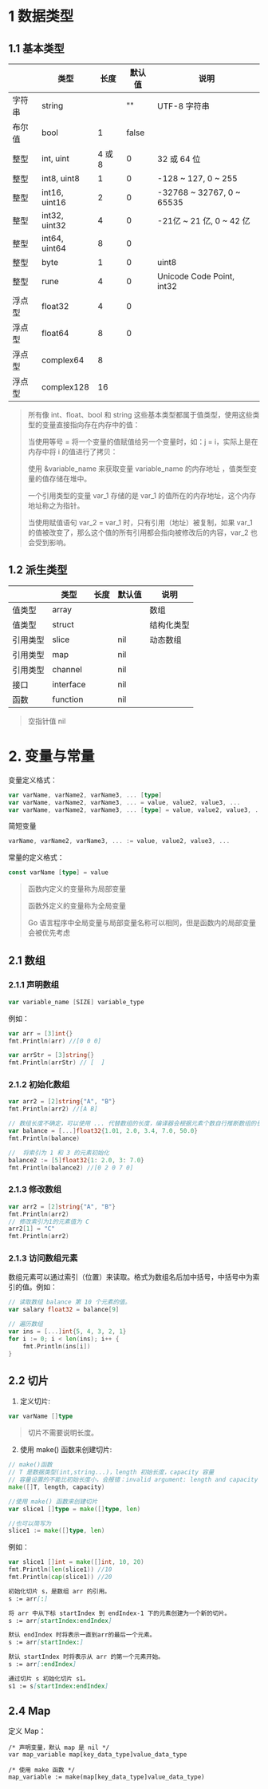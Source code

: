 # 1 数据类型

## 1.1 基本类型

|  | **类型**        | **长度** | **默认值** | **说明**                    |
|----------|---------------|--------|----|---------------------------|
|  字符串    | string        |        | "" | UTF-8 字符串                 |
| 布尔值      | bool          | 1      | false |                           |
|  整型        | int, uint     | 4 或 8  | 0  | 32 或 64 位                 |
|  整型       | int8, uint8   | 1      | 0  | -128 ~ 127, 0 ~ 255       |
|  整型      | int16, uint16 | 2      | 0  | -32768 ~ 32767, 0 ~ 65535 |
|  整型       | int32, uint32 | 4      | 0  | -21亿 ~ 21 亿, 0 ~ 42 亿     |
|  整型      | int64, uint64 | 8      | 0  |                           |
|  整型         | byte          | 1      | 0  | uint8                     |
|  整型      | rune          | 4      | 0  | Unicode Code Point, int32 |
| 浮点型      | float32       | 4      | 0  |                           |
| 浮点型      | float64       | 8      | 0  |                           |
|  浮点型     | complex64       | 8      |    |                           |
|  浮点型     | complex128       | 16      |    |                           |

> 所有像 int、float、bool 和 string 这些基本类型都属于值类型，使用这些类型的变量直接指向存在内存中的值：
> 
> 当使用等号 = 将一个变量的值赋值给另一个变量时，如：j = i，实际上是在内存中将 i 的值进行了拷贝：
> 
> 使用 &variable_name 来获取变量 variable_name 的内存地址 ，值类型变量的值存储在堆中。
> 
> 一个引用类型的变量 var_1 存储的是 var_1 的值所在的内存地址，这个内存地址称之为指针。
> 
> 当使用赋值语句 var_2 = var_1 时，只有引用（地址）被复制，如果 var_1 的值被改变了，那么这个值的所有引用都会指向被修改后的内容，var_2 也会受到影响。

## 1.2 派生类型

|  | **类型**        | **长度** | **默认值** | **说明**                    |
|----------|---------------|--------|---------|---------------------------|
|   值类型   | array         |        |         |          数组       |
|    值类型        | struct        |        |         |       结构化类型                 |
| 引用类型      | slice         |        | nil     |        动态数组               |
| 引用类型     | map           |        | nil     |                       |
| 引用类型       | channel       |        | nil     |                       |
|     接口     | interface     |        | nil     |                         |
|    函数      | function      |        | nil     |                         |

> 空指针值 nil

# 2. 变量与常量

变量定义格式：
```go
var varName, varName2, varName3, ... [type]                               // 形式一  定义的时候不赋值
var varName, varName2, varName3, ... = value, value2, value3, ...       // 形式二
var varName, varName2, varName3, ... [type] = value, value2, value3, ...   // 形式三
```
简短变量
```go
varName, varName2, varName3, ... := value, value2, value3, ...
```
常量的定义格式：
```go
const varName [type] = value
```

> 函数内定义的变量称为局部变量
> 
> 函数外定义的变量称为全局变量
> 
> Go 语言程序中全局变量与局部变量名称可以相同，但是函数内的局部变量会被优先考虑
> 

## 2.1 数组

### 2.1.1 声明数组
```go
var variable_name [SIZE] variable_type
```
例如：
```go
var arr = [3]int{}
fmt.Println(arr) //[0 0 0]

var arrStr = [3]string{}
fmt.Println(arrStr) // [  ]
```
### 2.1.2 初始化数组
```go
var arr2 = [2]string{"A", "B"}
fmt.Println(arr2) //[A B]

// 数组长度不确定，可以使用 ... 代替数组的长度，编译器会根据元素个数自行推断数组的长度：
var balance = [...]float32{1.01, 2.0, 3.4, 7.0, 50.0}
fmt.Println(balance)

//  将索引为 1 和 3 的元素初始化
balance2 := [5]float32{1: 2.0, 3: 7.0}
fmt.Println(balance2) //[0 2 0 7 0] 
```

### 2.1.3 修改数组
```go
var arr2 = [2]string{"A", "B"}
fmt.Println(arr2)
// 修改索引为1的元素值为 C
arr2[1] = "C"
fmt.Println(arr2)
```
### 2.1.3 访问数组元素
数组元素可以通过索引（位置）来读取。格式为数组名后加中括号，中括号中为索引的值。例如：
```go
// 读取数组 balance 第 10 个元素的值。
var salary float32 = balance[9]

// 遍历数组
var ins = [...]int{5, 4, 3, 2, 1}
for i := 0; i < len(ins); i++ {
    fmt.Println(ins[i])
}
```

## 2.2 切片
1. 定义切片:
```go
var varName []type
```
> 切片不需要说明长度。

2. 使用 make() 函数来创建切片:
```go
// make()函数
// T 是数据类型(int,string...)，length 初始长度，capacity 容量  
// 容量设置的不能比初始长度小，会报错：invalid argument: length and capacity swapped
make([]T, length, capacity)

//使用 make() 函数来创建切片
var slice1 []type = make([]type, len)

//也可以简写为
slice1 := make([]type, len)
```
例如：
```go
var slice1 []int = make([]int, 10, 20)
fmt.Println(len(slice1)) //10
fmt.Println(cap(slice1)) //20
```
```markdown
初始化切片 s，是数组 arr 的引用。
s := arr[:]

将 arr 中从下标 startIndex 到 endIndex-1 下的元素创建为一个新的切片。
s := arr[startIndex:endIndex]

默认 endIndex 时将表示一直到arr的最后一个元素。
s := arr[startIndex:]

默认 startIndex 时将表示从 arr 的第一个元素开始。
s := arr[:endIndex]

通过切片 s 初始化切片 s1。
s1 := s[startIndex:endIndex]
```

## 2.4 Map

定义 Map：

```
/* 声明变量，默认 map 是 nil */
var map_variable map[key_data_type]value_data_type

/* 使用 make 函数 */
map_variable := make(map[key_data_type]value_data_type)
```

